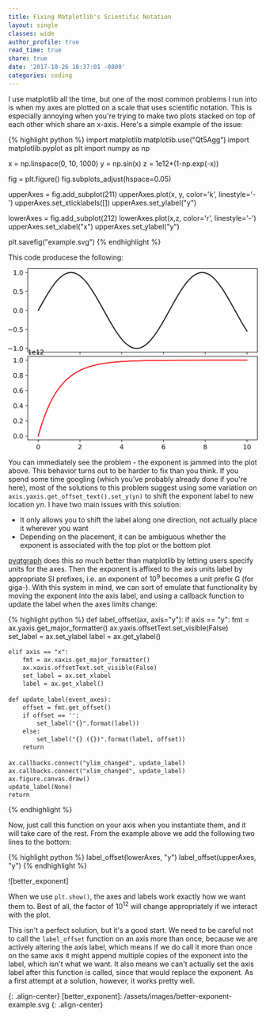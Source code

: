 ```yaml
---
title: Fixing Matplotlib's Scientific Notation
layout: single
classes: wide
author_profile: true
read_time: true
share: true
date: '2017-10-26 18:37:01 -0800'
categories: coding
---
```


I use matplotlib all the time, but one of the most common problems I run into is when my axes are plotted on a scale that uses scientific notation. This is especially annoying when you're trying to make two plots stacked on top of each other which share an x-axis. Here's a simple example of the issue:

{% highlight python %}
import matplotlib
matplotlib.use("Qt5Agg")
import matplotlib.pyplot as plt
import numpy as np

x = np.linspace(0, 10, 1000)
y = np.sin(x)
z = 1e12*(1-np.exp(-x))

fig = plt.figure()
fig.subplots_adjust(hspace=0.05)

upperAxes = fig.add_subplot(211)
upperAxes.plot(x, y, color='k', linestyle='-')
upperAxes.set_xticklabels([])
upperAxes.set_ylabel("y")

lowerAxes = fig.add_subplot(212)
lowerAxes.plot(x,z, color='r', linestyle='-')
upperAxes.set_xlabel("x")
upperAxes.set_ylabel("y")


plt.savefig("example.svg")
{% endhighlight %}

This code producese the following:

![bad_exponent]

You can immediately see the problem - the exponent is jammed into the plot above. This behavior turns out to be harder to fix than you think. If you spend some time googling (which you've probably already done if you're here), most of the solutions to this problem suggest using some variation on `axis.yaxis.get_offset_text().set_y(yn)` to shift the exponent label to new location *yn*. I have two main issues with this solution:

* It only allows you to shift the label along one direction, not actually place it wherever you want
* Depending on the placement, it can be ambiguous whether the exponent is associated with the top plot or the bottom plot

[pyqtgraph][pyqtgraph] does this *so* much better than matplotlib by letting users specify units for the axes. Then the exponent is affixed to the axis units label by appropriate SI prefixes, i.e. an exponent of 10<sup>9</sup> becomes a unit prefix G (for giga-). With this system in mind, we can sort of emulate that functionality by moving the exponent into the axis label, and using a callback function to update the label when the axes limits change:

{% highlight python %}
def label_offset(ax, axis="y"):
    if axis == "y":
		fmt = ax.yaxis.get_major_formatter()
		ax.yaxis.offsetText.set_visible(False)
		set_label = ax.set_ylabel
		label = ax.get_ylabel()

	elif axis == "x":
		fmt = ax.xaxis.get_major_formatter()
		ax.xaxis.offsetText.set_visible(False)
		set_label = ax.set_xlabel
		label = ax.get_xlabel()

	def update_label(event_axes):
		offset = fmt.get_offset()
		if offset == '':
			set_label("{}".format(label))
		else:
			set_label("{} ({})".format(label, offset))
		return

	ax.callbacks.connect("ylim_changed", update_label)
	ax.callbacks.connect("xlim_changed", update_label)
	ax.figure.canvas.draw()
	update_label(None)
	return
{% endhighlight %}

Now, just call this function on your axis when you instantiate them, and it will take care of the rest. From the example above we add the following two lines to the bottom:

{% highlight python %}
label_offset(lowerAxes, "y")
label_offset(upperAxes, "y")
{% endhighlight %}

![better_exponent]

When we use `plt.show()`, the axes and labels work exactly how we want them to. Best of all, the factor of 10<sup>12</sup> will change appropriately if we interact with the plot.

This isn't a perfect solution, but it's a good start. We need to be careful not to call the `label_offset` function on an axis more than once, because we are actively altering the axis label, which means if we do call it more than once on the same axis it might append multiple copies of the exponent into the label, which isn't what we want. It also means we can't actually set the axis label after this function is called, since that would replace the exponent. As a first attempt at a solution, however, it works pretty well.


[pyqtgraph]: https://www.pyqtgraph.org

[bad_exponent]: /assets/images/bad-exponent-example.svg
{: .align-center}
[better_exponent]: /assets/images/better-exponent-example.svg
{: .align-center}